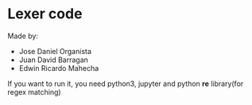 # Lexer code
Made by:
- Jose Daniel Organista
- Juan David Barragan
- Edwin Ricardo Mahecha


If you want to run it, you need python3, jupyter and python **re** library(for regex matching)
